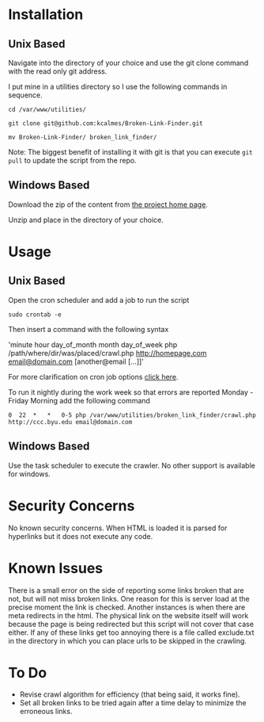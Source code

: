 Installation
============

Unix Based
----------
Navigate into the directory of your choice and use the git clone command with the read only git address.

I put mine in a utilities directory so I use the following commands in sequence.

`cd /var/www/utilities/`

`git clone git@github.com:kcalmes/Broken-Link-Finder.git`

`mv Broken-Link-Finder/ broken_link_finder/`

Note: The biggest benefit of installing it with git is that you can execute `git pull` to update the script from the repo.

Windows Based
-------------
Download the zip of the content from [the project home page](https://github.com/kcalmes/Broken-Link-Finder).

Unzip and place in the directory of your choice.


Usage
=====
Unix Based
----------
Open the cron scheduler and add a job to run the script

`sudo crontab -e`

Then insert a command with the following syntax

'minute hour day_of_month month day_of_week	php /path/where/dir/was/placed/crawl.php http://homepage.com email@domain.com [another@email [...]]'

For more clarification on cron job options [click here](http://ss64.com/osx/crontab.html).

To run it nightly during the work week so that errors are reported Monday - Friday Morning add the following command

`0	22	*	*	0-5	php /var/www/utilities/broken_link_finder/crawl.php http://ccc.byu.edu email@domain.com`

Windows Based
-------------
Use the task scheduler to execute the crawler.  No other support is available for windows.

Security Concerns
=================
No known security concerns.  When HTML is loaded it is parsed for hyperlinks but it does not execute any code.

Known Issues
============
There is a small error on the side of reporting some links broken that are not, but will not miss broken links.  One reason for this is server load at the precise moment the link is checked.  Another instances is when there are meta redirects in the html.  The physical link on the website itself will work because the page is being redirected but this script will not cover that case either.  If any of these links get too annoying there is a file called exclude.txt in the directory in which you can place urls to be skipped in the crawling.

To Do
=====
*	Revise crawl algorithm for efficiency (that being said, it works fine).
*	Set all broken links to be tried again after a time delay to minimize the erroneous links.